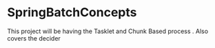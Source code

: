 # SpringBatchConcepts
This project will be having the Tasklet and Chunk Based process . Also covers the decider
